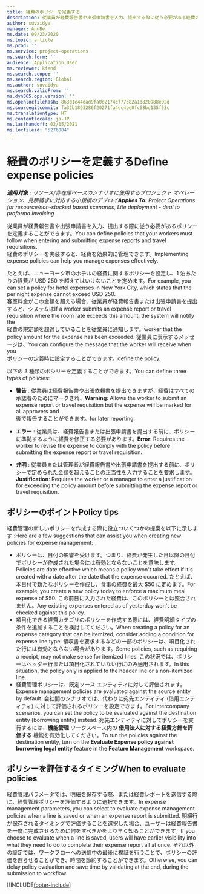 ```yaml
---
title: 経費のポリシーを定義する
description: 従業員が経費報告書や出張申請書を入力、提出する際に従う必要がある経費のポリシーを定義することができます。
author: suvaidya
manager: AnnBe
ms.date: 09/23/2020
ms.topic: article
ms.prod: ''
ms.service: project-operations
ms.search.form: ''
audience: Application User
ms.reviewer: kfend
ms.search.scope: ''
ms.search.region: Global
ms.author: suvaidya
ms.search.validFrom: ''
ms.dyn365.ops.version: ''
ms.openlocfilehash: 863d1e44dad9fa0d2174cf77582a1d820988e92d
ms.sourcegitcommit: fa32b1893286f20271fa4ec4be8fc68bd135f53c
ms.translationtype: HT
ms.contentlocale: ja-JP
ms.lasthandoff: 02/15/2021
ms.locfileid: "5276084"
---
```

# <a name="define-expense-policies"></a><span data-ttu-id="76de8-103">経費のポリシーを定義する</span><span class="sxs-lookup"><span data-stu-id="76de8-103">Define expense policies</span></span>

<span data-ttu-id="76de8-104">_**適用対象 :** リソース/非在庫ベースのシナリオに使用するプロジェクト オペレーション、見積請求に対応する小規模のデプロイ_</span><span class="sxs-lookup"><span data-stu-id="76de8-104">_**Applies To:** Project Operations for resource/non-stocked based scenarios, Lite deployment - deal to proforma invoicing_</span></span>

<span data-ttu-id="76de8-105">従業員が経費報告書や出張申請書を入力、提出する際に従う必要があるポリシーを定義することができます。</span><span class="sxs-lookup"><span data-stu-id="76de8-105">You can define policies that your workers must follow when entering and submitting expense reports and travel requisitions.</span></span>         
<span data-ttu-id="76de8-106">経費のポリシーを実装すると、経費を効果的に管理できます。</span><span class="sxs-lookup"><span data-stu-id="76de8-106">Implementing expense policies can help you manage expenses effectively.</span></span>         

<span data-ttu-id="76de8-107">たとえば、ニューヨーク市のホテルの経費に関するポリシーを設定し、1 泊あたりの経費が USD 250 を超えてはいけないことを定めます。</span><span class="sxs-lookup"><span data-stu-id="76de8-107">For example, you can set a policy for hotel expenses in New York City, which states that the per night expense cannot exceed USD 250.</span></span>       
<span data-ttu-id="76de8-108">客室料金がこの金額を超える場合、従業員が経費報告書または出張申請書を提出すると、システムは</span><span class="sxs-lookup"><span data-stu-id="76de8-108">If a worker submits an expense report or travel requisition where the room rate exceeds this amount, the system will notify the</span></span>         
<span data-ttu-id="76de8-109">経費の規定額を超過していることを従業員に通知します。</span><span class="sxs-lookup"><span data-stu-id="76de8-109">worker that the policy amount for the expense has been exceeded.</span></span> <span data-ttu-id="76de8-110">従業員に表示するメッセージは、</span><span class="sxs-lookup"><span data-stu-id="76de8-110">You can configure the message that the worker will receive when you</span></span>        
<span data-ttu-id="76de8-111">ポリシーの定義時に設定することができます。</span><span class="sxs-lookup"><span data-stu-id="76de8-111">define the policy.</span></span>      
        
<span data-ttu-id="76de8-112">以下の 3 種類のポシリーを定義することができます。</span><span class="sxs-lookup"><span data-stu-id="76de8-112">You can define three types of policies:</span></span>         
        
- <span data-ttu-id="76de8-113">**警告** : 従業員は経費報告書や出張依頼書を提出できますが、経費はすべての承認者のためにマークされ、</span><span class="sxs-lookup"><span data-stu-id="76de8-113">**Warning**: Allows the worker to submit an expense report or travel requisition but the expense will be marked for all approvers and</span></span>         
  <span data-ttu-id="76de8-114">後で報告することができます。</span><span class="sxs-lookup"><span data-stu-id="76de8-114">for later reporting.</span></span>        

- <span data-ttu-id="76de8-115">**エラー** : 従業員は、経費報告書または出張申請書を提出する前に、ポリシーに準拠するように経費を修正する必要があります。</span><span class="sxs-lookup"><span data-stu-id="76de8-115">**Error**: Requires the worker to revise the expense to comply with the policy before submitting the expense report or travel requisition.</span></span>        
 
 - <span data-ttu-id="76de8-116">**弁明** : 従業員または管理者が経費報告書や出張申請書を提出する前に、ポリシーで定められた金額を超えることの正当性を入力することを要求します。</span><span class="sxs-lookup"><span data-stu-id="76de8-116">**Justification**: Requires the worker or a manager to enter a justification for exceeding the policy amount before submitting the expense report or travel requisition.</span></span>        

## <a name="policy-tips"></a><span data-ttu-id="76de8-117">ポリシーのポイント</span><span class="sxs-lookup"><span data-stu-id="76de8-117">Policy tips</span></span>
<span data-ttu-id="76de8-118">経費管理の新しいポリシーを作成する際に役立ついくつかの提案を以下に示します :</span><span class="sxs-lookup"><span data-stu-id="76de8-118">Here are a few suggestions that can assist you when creating new policies for expense management:</span></span> 

- <span data-ttu-id="76de8-119">ポリシーは、日付の影響を受けます。つまり、経費が発生した日以降の日付でポリシーが作成された場合には有効とならないことを意味します。</span><span class="sxs-lookup"><span data-stu-id="76de8-119">Policies are date effective which means a policy won't take effect if it's created with a date after the date that the expense occurred.</span></span> <span data-ttu-id="76de8-120">たとえば、本日付で新たなポリシーを作成し、食事の経費を最大 $50 に定めます。</span><span class="sxs-lookup"><span data-stu-id="76de8-120">For example, you create a new policy today to enforce a maximum meal expense of $50.</span></span> <span data-ttu-id="76de8-121">この前日に入力された経費は、このポリシーとは照合されません。</span><span class="sxs-lookup"><span data-stu-id="76de8-121">Any existing expenses entered as of yesterday won't be checked against this policy.</span></span>
- <span data-ttu-id="76de8-122">項目化できる経費カテゴリのポリシーを作成する際には、経費明細タイプの条件を追加することを検討してください。</span><span class="sxs-lookup"><span data-stu-id="76de8-122">When creating a policy for an expense category that can be itemized, consider adding a condition for expense line type.</span></span> <span data-ttu-id="76de8-123">領収書を要求するなどの一部のポリシーは、項目化された行には有効とならない場合があります。</span><span class="sxs-lookup"><span data-stu-id="76de8-123">Some policies, such as requiring a receipt, may not make sense for itemized lines.</span></span> <span data-ttu-id="76de8-124">この状況では、ポリシーはヘッダー行または項目化されていない行にのみ適用されます。</span><span class="sxs-lookup"><span data-stu-id="76de8-124">In this situation, the policy only is applied to the header line or a non-itemized line.</span></span> 
- <span data-ttu-id="76de8-125">経費管理ポリシーは、既定ソース エンティティに対して評価されます。</span><span class="sxs-lookup"><span data-stu-id="76de8-125">Expense management policies are evaluated against the source entity by default.</span></span> <span data-ttu-id="76de8-126">会社間のシナリオでは、代わりに宛先エンティティ (借用エンティティ) に対して評価されるポリシーを設定できます。</span><span class="sxs-lookup"><span data-stu-id="76de8-126">For intercompany scenarios, you can set the policy to be evaluated against the destination entity (borrowing entity) instead.</span></span> <span data-ttu-id="76de8-127">宛先エンティティに対してポリシーを実行するには、**機能管理** ワークスペース内の **借用法人に対する経費方針を評価する** 機能を有効化してください。</span><span class="sxs-lookup"><span data-stu-id="76de8-127">To run the policies against the destination entity, turn on the **Evaluate Expense policy against borrowing legal entity** feature in the **Feature Management** workspace.</span></span>

## <a name="when-to-evaluate-policies"></a><span data-ttu-id="76de8-128">ポリシーを評価するタイミング</span><span class="sxs-lookup"><span data-stu-id="76de8-128">When to evaluate policies</span></span>

<span data-ttu-id="76de8-129">経費管理パラメータでは、明細を保存する際、または経費レポートを送信する際に、経費管理ポリシーを評価するように選択できます。</span><span class="sxs-lookup"><span data-stu-id="76de8-129">In expense management parameters, you can select to evaluate expense management policies when a line is saved or when an expense report is submitted.</span></span> <span data-ttu-id="76de8-130">明細行が保存されるタイミングで評価することを選択した場合、ユーザーは経費報告書を一度に完成させるために何をすべきかをより早く知ることができます。</span><span class="sxs-lookup"><span data-stu-id="76de8-130">If you choose to evaluate when a line is saved, users will have earlier visibility into what they need to do to complete their expense report all at once.</span></span> <span data-ttu-id="76de8-131">それ以外の設定では、ワークフローへの送信中の最後に検証を行うことで、ポリシーの評価を遅らせることができ、時間を節約することができます。</span><span class="sxs-lookup"><span data-stu-id="76de8-131">Otherwise, you can delay policy evaluation and save time by validating at the end, during the submission to workflow.</span></span>


[!INCLUDE[footer-include](../includes/footer-banner.md)]
